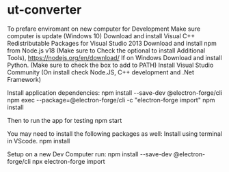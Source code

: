 # ut-converter
To prefare enviromant on new computer for Development
Make sure computer is update (Windows 10)
Download and install Visual C++ Redistributable Packages for Visual Studio 2013
Download and install npm from Node.js v18 (Make sure to Check the optional to install Additional Tools), https://nodejs.org/en/download/
If on Windows Download and install Python. (Make sure to check the box to add to PATH)
Install Visual Studio Community (On install check Node.JS, C++ development and .Net Framework)


Install application dependencies:
npm install --save-dev @electron-forge/cli
npm exec --package=@electron-forge/cli -c "electron-forge import"
npm install

Then to run the app for testing
npm start

You may need to install the following packages as well: Install using terminal in VScode. 
npm install

Setup on a new Dev Computer run:
npm install --save-dev @electron-forge/cli
npx electron-forge import